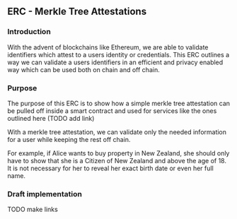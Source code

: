 ## ERC - Merkle Tree Attestations

### Introduction

With the advent of blockchains like Ethereum, we are able to validate identifiers which attest to a users identity or credentials. This ERC outlines a way we can validate a users identifiers in an efficient and privacy enabled way which can be used both on chain and off chain.

### Purpose

The purpose of this ERC is to show how a simple merkle tree attestation can be pulled off inside a smart contract and used for services like the ones outlined here (TODO add link)

With a merkle tree attestation, we can validate only the needed information for a user while keeping the rest off chain.

For example, if Alice wants to buy property in New Zealand, she should only have to show that she is a Citizen of New Zealand and above the age of 18. It is not necessary for her to reveal her exact birth date or even her full name.

### Draft implementation

TODO make links
